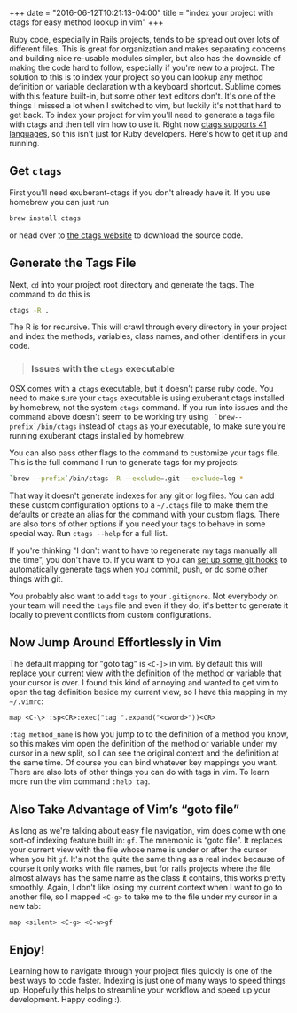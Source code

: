 +++
date = "2016-06-12T10:21:13-04:00"
title = "index your project with ctags for easy method lookup in vim"
+++

Ruby code, especially in Rails projects, tends to be spread out over lots of different files. This is great for organization and makes separating concerns and building nice re-usable modules simpler, but also has the downside of making the code hard to follow, especially if you're new to a project. The solution to this is to index your project so you can lookup any method definition or variable declaration with a keyboard shortcut. Sublime comes with this feature built-in, but some other text editors don't. It's one of the things I missed a lot when I switched to vim, but luckily it's not that hard to get back. To index your project for vim you'll need to generate a tags file with ctags and then tell vim how to use it. Right now [ctags supports 41 languages](http://ctags.sourceforge.net/languages.html), so this isn't just for Ruby developers. Here's how to get it up and running.

## Get `ctags`

First you'll need exuberant-ctags if you don't already have it. If you use homebrew you can just run
```bash
brew install ctags
```
or head over to [the ctags website](http://ctags.sourceforge.net/) to download the source code.

## Generate the Tags File

Next, `cd` into your project root directory and generate the tags. The command to do this is
```bash
ctags -R .
```

The R is for recursive. This will crawl through every directory in your project and index the methods, variables, class names, and other identifiers in your code.

> ### Issues with the `ctags` executable
OSX comes with a `ctags` executable, but it doesn't parse ruby code. You need to make sure your `ctags` executable is using exuberant ctags installed by homebrew, not the system `ctags` command. If you run into issues and the command above doesn't seem to be working try using `` `brew--prefix`/bin/ctags`` instead of `ctags` as your executable, to make sure you're running exuberant ctags installed by homebrew.


You can also pass other flags to the command to customize your tags file. This is the full command I run to generate tags for my projects:

```bash
`brew --prefix`/bin/ctags -R --exclude=.git --exclude=log *
```

That way it doesn't generate indexes for any git or log files. You can add these custom configuration options to a `~/.ctags` file to make them the defaults or create an alias for the command with your custom flags. There are also tons of other options if you need your tags to behave in some special way. Run `ctags --help` for a full list.

If you're thinking "I don't want to have to regenerate my tags manually all the time", you don't have to. If you want to you can [set up some git hooks](http://smartic.us/2009/04/03/creating-ctags-with-git-hooks/) to automatically generate tags when you commit, push, or do some other things with git.

You probably also want to add `tags` to your `.gitignore`. Not everybody on your team will need the `tags` file and even if they do, it's better to generate it locally to prevent conflicts from custom configurations.

## Now Jump Around Effortlessly in Vim

The default mapping for "goto tag" is `<C-]>` in vim. By default this will replace your current view with the definition of the method or variable that your cursor is over. I found this kind of annoying and wanted to get vim to open the tag definition beside my current view, so I have this mapping in my `~/.vimrc`:

```vim
map <C-\> :sp<CR>:exec("tag ".expand("<cword>"))<CR>
```

`:tag method_name` is how you jump to to the definition of a method you know, so this makes vim open the definition of the method or variable under my cursor in a new split, so I can see the original context and the definition at the same time. Of course you can bind whatever key mappings you want. There are also lots of other things you can do with tags in vim. To learn more run the vim command `:help tag`.

## Also Take Advantage of Vim’s “goto file”
As long as we're talking about easy file navigation, vim does come with one sort-of indexing feature built in: `gf`. The mnemonic is “goto file”. It replaces your current view with the file whose name is under or after the cursor when you hit `gf`. It's not the quite the same thing as a real index because of course it only works with file names, but for rails projects where the file almost always has the same name as the class it contains, this works pretty smoothly. Again, I don't like losing my current context when I want to go to another file, so I mapped `<C-g>` to take me to the file under my cursor in a new tab:

```vim
map <silent> <C-g> <C-w>gf
```
## Enjoy!

Learning how to navigate through your project files quickly is one of the best ways to code faster. Indexing is just one of many ways to speed things up. Hopefully this helps to streamline your workflow and speed up your development. Happy coding :).
